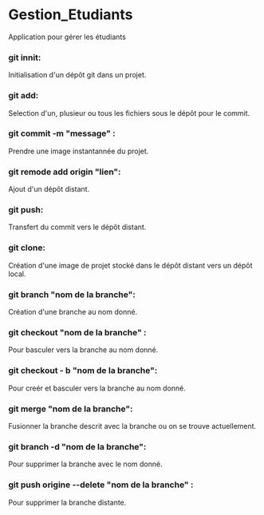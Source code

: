 # Gestion_Etudiants
Application  pour gérer les étudiants


### git innit:

Initialisation d'un dépôt git dans un projet.

### git add:

Selection d'un, plusieur ou tous les fichiers sous le dépôt pour le commit.

### git commit -m "message" :

Prendre une image instantannée du projet.

### git remode add origin "lien":

Ajout d'un dépôt distant.

### git push:

Transfert du commit vers le dépôt distant.

### git clone:

Création d'une image de projet stocké dans le dépôt distant vers un dépôt local.

### git branch "nom de la branche":

Création d'une branche au nom donné.

### git checkout "nom de la branche" :

Pour basculer vers la branche au nom donné.

### git checkout - b "nom de la branche":

Pour creér et basculer vers la branche au nom donné.

### git merge "nom de la branche":

Fusionner la branche descrit avec la branche ou on se trouve actuellement.

### git branch -d "nom de la branche":

Pour supprimer la branche avec le nom donné.

### git push origine --delete "nom de la branche" :

Pour supprimer la branche distante.
